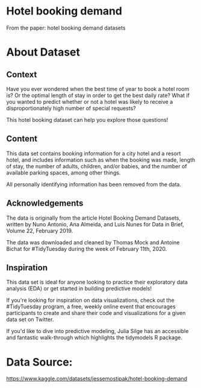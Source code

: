 # Hotel booking demand
From the paper: hotel booking demand datasets

# About Dataset
## Context
Have you ever wondered when the best time of year to book a hotel room is? Or the optimal length of stay in order to get the best daily rate? What if you wanted to predict whether or not a hotel was likely to receive a disproportionately high number of special requests?

This hotel booking dataset can help you explore those questions!

## Content
This data set contains booking information for a city hotel and a resort hotel, and includes information such as when the booking was made, length of stay, the number of adults, children, and/or babies, and the number of available parking spaces, among other things.

All personally identifying information has been removed from the data.

## Acknowledgements
The data is originally from the article Hotel Booking Demand Datasets, written by Nuno Antonio, Ana Almeida, and Luis Nunes for Data in Brief, Volume 22, February 2019.

The data was downloaded and cleaned by Thomas Mock and Antoine Bichat for #TidyTuesday during the week of February 11th, 2020.

## Inspiration
This data set is ideal for anyone looking to practice their exploratory data analysis (EDA) or get started in building predictive models!

If you're looking for inspiration on data visualizations, check out the #TidyTuesday program, a free, weekly online event that encourages participants to create and share their code and visualizations for a given data set on Twitter.

If you'd like to dive into predictive modeling, Julia Silge has an accessible and fantastic walk-through which highlights the tidymodels R package.

# Data Source:
https://www.kaggle.com/datasets/jessemostipak/hotel-booking-demand
